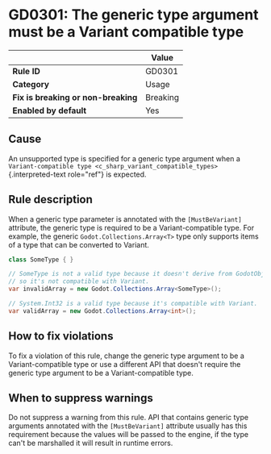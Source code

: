 # GD0301: The generic type argument must be a Variant compatible type

|                                     | Value    |
|-------------------------------------|----------|
| **Rule ID**                         | GD0301   |
| **Category**                        | Usage    |
| **Fix is breaking or non-breaking** | Breaking |
| **Enabled by default**              | Yes      |

## Cause

An unsupported type is specified for a generic type argument when a
`Variant-compatible type <c_sharp_variant_compatible_types>`{.interpreted-text
role="ref"} is expected.

## Rule description

When a generic type parameter is annotated with the `[MustBeVariant]`
attribute, the generic type is required to be a Variant-compatible type.
For example, the generic `Godot.Collections.Array<T>` type only supports
items of a type that can be converted to Variant.

``` csharp
class SomeType { }

// SomeType is not a valid type because it doesn't derive from GodotObject,
// so it's not compatible with Variant.
var invalidArray = new Godot.Collections.Array<SomeType>();

// System.Int32 is a valid type because it's compatible with Variant.
var validArray = new Godot.Collections.Array<int>();
```

## How to fix violations

To fix a violation of this rule, change the generic type argument to be
a Variant-compatible type or use a different API that doesn\'t require
the generic type argument to be a Variant-compatible type.

## When to suppress warnings

Do not suppress a warning from this rule. API that contains generic type
arguments annotated with the `[MustBeVariant]` attribute usually has
this requirement because the values will be passed to the engine, if the
type can\'t be marshalled it will result in runtime errors.
